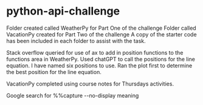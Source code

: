 # python-api-challenge
Folder created called WeatherPy for Part One of the challenge
Folder called VacationPy created for Part Two of the challenge
A copy of the starter code has been included in each folder to assist with the task.

Stack overflow queried for use of ax to add in position functions to the functions area in WeatherPy.
Used chatGPT to call the positions for the line equation. I have named six positions to use. Ran the plot first to determine the best position for the line equation.

VacationPy completed using course notes for Thursdays activities.

Google search for %%capture --no-display meaning
